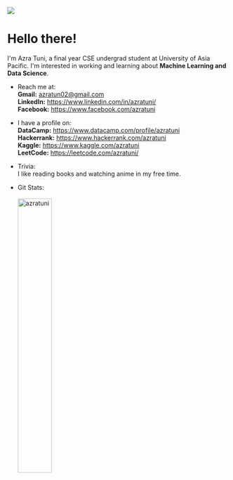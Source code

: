 ![](https://komarev.com/ghpvc/?username=azratuni)

<h1>Hello there!</h1>
I'm Azra Tuni, a final year CSE undergrad student at University of Asia Pacific. I'm interested in working and learning about <b>Machine Learning and Data Science</b>.

- Reach me at: 
<br><b>Gmail:</b> azratun02@gmail.com<br>
<b>LinkedIn:</b> https://www.linkedin.com/in/azratuni/<br>
<b>Facebook:</b> https://www.facebook.com/azratuni<br>

- I have a profile on: 
<br><b>DataCamp:</b> https://www.datacamp.com/profile/azratuni<br>
<b>Hackerrank:</b> https://www.hackerrank.com/azratuni<br>
<b>Kaggle:</b> https://www.kaggle.com/azratuni<br>
<b>LeetCode:</b> https://leetcode.com/azratuni/<br>

- Trivia: 
<br>I like reading books and watching anime in my free time. 

- Git Stats:
<br><br><img align="left" src="https://github-readme-stats.vercel.app/api/top-langs?username=azratuni&langs_count=6&show_icons=true&locale=en&layout=compact&theme=material-palenight&hide_border=true" alt="azratuni" width="40%" height="auto"/>
